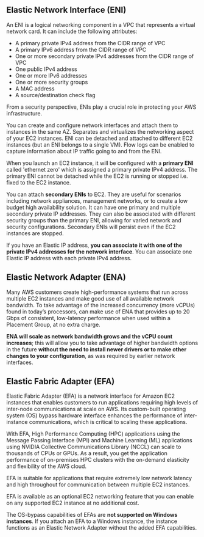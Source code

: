 ## Elastic Network Interface (ENI)

An ENI is a logical networking component in a VPC that represents a virtual network card. It can include the following attributes:

- A primary private IPv4 address from the CIDR range of VPC
- A primary IPv6 address from the CIDR range of VPC
- One or more secondary private IPv4 addresses from the CIDR range of VPC
- One public IPv4 address
- One or more IPv6 addresses
- One or more security groups
- A MAC address
- A source/destination check flag

From a security perspective, ENIs play a crucial role in protecting your AWS infrastructure.

You can create and configure network interfaces and attach them to instances in the same AZ. Separates and virtualizes the networking aspect of your EC2 instances. ENI can be detached and attached to different EC2 instances (but an ENI belongs to a single VM). Flow logs can be enabled to capture information about IP traffic going to and from the ENI.

When you launch an EC2 instance, it will be configured with a **primary ENI** called 'ethernet zero' which is assigned a primary private IPv4 address. The primary ENI cannot be detached while the EC2 is running or stopped i.e. fixed to the EC2 instance.

You can attach **secondary ENIs** to EC2. They are useful for scenarios including network appliances, management networks, or to create a low budget high availability solution. It can have one primary and multiple secondary private IP addresses. They can also be associated with different security groups than the primary ENI, allowing for varied network and security configurations. Secondary ENIs will persist even if the EC2 instances are stopped.

If you have an Elastic IP address, **you can associate it with one of the private IPv4 addresses for the network interface**. You can associate one Elastic IP address with each private IPv4 address.

## Elastic Network Adapter (ENA)

Many AWS customers create high-performance systems that run across multiple EC2 instances and make good use of all available network bandwidth. To take advantage of the increased concurrency (more vCPUs) found in today’s processors, can make use of ENA that provides up to 20 Gbps of consistent, low-latency performance when used within a Placement Group, at no extra charge.

**ENA will scale as network bandwidth grows and the vCPU count increases**; this will allow you to take advantage of higher bandwidth options in the future **without the need to install newer drivers or to make other changes to your configuration**, as was required by earlier network interfaces.

## Elastic Fabric Adapter (EFA)

Elastic Fabric Adapter (EFA) is a network interface for Amazon EC2 instances that enables customers to run applications requiring high levels of inter-node communications at scale on AWS. Its custom-built operating system (OS) bypass hardware interface enhances the performance of inter-instance communications, which is critical to scaling these applications.

With EFA, High Performance Computing (HPC) applications using the Message Passing Interface (MPI) and Machine Learning (ML) applications using NVIDIA Collective Communications Library (NCCL) can scale to thousands of CPUs or GPUs. As a result, you get the application performance of on-premises HPC clusters with the on-demand elasticity and flexibility of the AWS cloud.

EFA is suitable for applications that require extremely low network latency and high throughout for communication between multiple EC2 instances.

EFA is available as an optional EC2 networking feature that you can enable on any supported EC2 instance at no additional cost.

The OS-bypass capabilities of EFAs are **not supported on Windows instances**. If you attach an EFA to a Windows instance, the instance functions as an Elastic Network Adapter without the added EFA capabilities.
